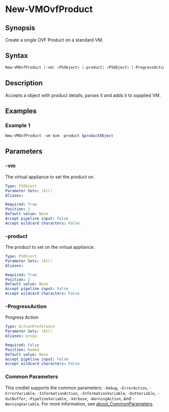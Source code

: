 # New-VMOvfProduct

## Synopsis

Create a single OVF Product on a standard VM.

## Syntax

```powershell
New-VMOvfProduct [-vm] <PSObject> [-product] <PSObject> [-ProgressAction <ActionPreference>] [<CommonParameters>]
```

## Description

Accepts a object with product details, parses it and adds it to supplied VM.

## Examples

### Example 1

```powershell
New-VMOvfProduct -vm $vm -product $productObject
```

## Parameters

### -vm

The virtual appliance to set the product on.

```yaml
Type: PSObject
Parameter Sets: (All)
Aliases:

Required: True
Position: 1
Default value: None
Accept pipeline input: False
Accept wildcard characters: False
```

### -product

The product to set on the virtual appliance.

```yaml
Type: PSObject
Parameter Sets: (All)
Aliases:

Required: True
Position: 2
Default value: None
Accept pipeline input: False
Accept wildcard characters: False
```

### -ProgressAction

Progress Action

```yaml
Type: ActionPreference
Parameter Sets: (All)
Aliases: proga

Required: False
Position: Named
Default value: None
Accept pipeline input: False
Accept wildcard characters: False
```

### Common Parameters

This cmdlet supports the common parameters: `-Debug`, `-ErrorAction`, `-ErrorVariable`, `-InformationAction`, `-InformationVariable`, `-OutVariable`, `-OutBuffer`, `-PipelineVariable`, `-Verbose`, `-WarningAction`, and `-WarningVariable`. For more information, see [about_CommonParameters](http://go.microsoft.com/fwlink/?LinkID=113216).
